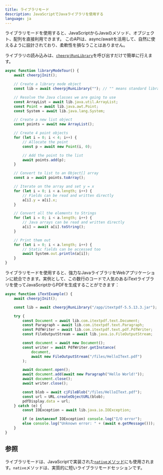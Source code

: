 ```yaml
---
title: ライブラリモード
description: JavaScriptでJavaライブラリを使用する
language: ja
---
```


ライブラリモードを使用すると、JavaScriptからJavaのメソッド、オブジェクト、配列を直接利用できます。 このAPIは、async/awaitを活用して、自然に使えるように設計されており、柔軟性を損なうことはありません。

ライブラリの読み込みは、[`cheerpjRunLibrary`]を呼び出すだけで簡単に行えます。

```js
async function libraryModeTour() {
	await cheerpjInit();

	// Create a library mode object
	const lib = await cheerpjRunLibrary(""); // "" means standard library only

	// Resolve the Java classes we are going to use
	const ArrayList = await lib.java.util.ArrayList;
	const Point = await lib.java.awt.Point;
	const System = await lib.java.lang.System;

	// Create a new list object
	const points = await new ArrayList();

	// Create 4 point objects
	for (let i = 0; i < 4; i++) {
		// Allocate the point
		const p = await new Point(i, 0);

		// Add the point to the list
		await points.add(p);
	}

	// Convert to list to an Object[] array
	const a = await points.toArray();

	// Iterate on the array and set y = x
	for (let i = 0; i < a.length; i++) {
		// Fields can be read and written directly
		a[i].y = a[i].x;
	}

	// Convert all the elements to Strings
	for (let i = 0; i < a.length; i++) {
		// Java arrays can be read and written directly
		a[i] = await a[i].toString();
	}

	// Print them out
	for (let i = 0; i < a.length; i++) {
		// Static fields can be accessed too
		await System.out.println(a[i]);
	}
}
```

ライブラリモードを使用すると、強力なJavaライブラリをWebアプリケーションに統合できます。実例として、この数行のコードで人気のあるiTextライブラリを使ってJavaScriptからPDFを生成することができます：

```js
async function iTextExample() {
	await cheerpjInit();

	const lib = await cheerpjRunLibrary("/app/itextpdf-5.5.13.3.jar");

	try {
		const Document = await lib.com.itextpdf.text.Document;
		const Paragraph = await lib.com.itextpdf.text.Paragraph;
		const PdfWriter = await lib.com.itextpdf.text.pdf.PdfWriter;
		const FileOutputStream = await lib.java.io.FileOutputStream;

		const document = await new Document();
		const writer = await PdfWriter.getInstance(
			document,
			await new FileOutputStream("/files/HelloIText.pdf")
		);

		await document.open();
		await document.add(await new Paragraph("Hello World!"));
		await document.close();
		await writer.close();

		const blob = await cjFileBlob("/files/HelloIText.pdf");
		const url = URL.createObjectURL(blob);
		pdfDisplay.data = url;
	} catch (e) {
		const IOException = await lib.java.io.IOException;

		if (e instanceof IOException) console.log("I/O error");
		else console.log("Unknown error: " + (await e.getMessage()));
	}
}
```

## 参照

ライブラリモードは、JavaScriptで実装された[`native`メソッド][JNI]にも使用されます。`native`メソッドは、実質的に短いライブラリモードセッションです。

[JNI]: /docs/ja/guides/Implementing-Java-native-methods-in-JavaScript
[`cheerpjRunLibrary`]: /docs/ja/reference/cheerpjRunLibrary
